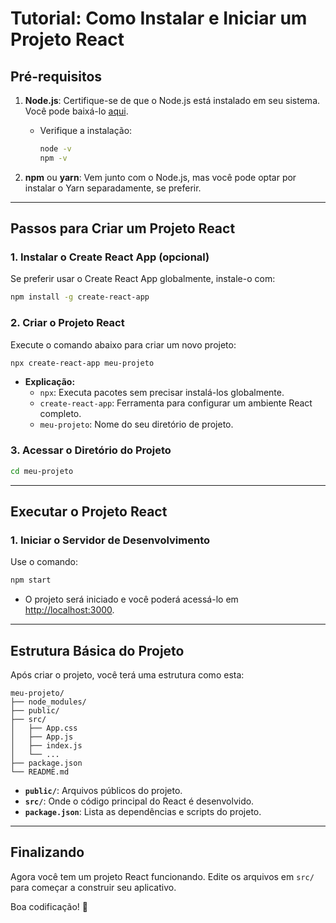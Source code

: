 
# Tutorial: Como Instalar e Iniciar um Projeto React

## Pré-requisitos

1. **Node.js**: Certifique-se de que o Node.js está instalado em seu sistema. Você pode baixá-lo [aqui](https://nodejs.org/).
   - Verifique a instalação:
     ```bash
     node -v
     npm -v
     ```

2. **npm** ou **yarn**: Vem junto com o Node.js, mas você pode optar por instalar o Yarn separadamente, se preferir.

---

## Passos para Criar um Projeto React

### 1. Instalar o Create React App (opcional)

Se preferir usar o Create React App globalmente, instale-o com:

```bash
npm install -g create-react-app
```

### 2. Criar o Projeto React

Execute o comando abaixo para criar um novo projeto:

```bash
npx create-react-app meu-projeto
```

- **Explicação:**
  - `npx`: Executa pacotes sem precisar instalá-los globalmente.
  - `create-react-app`: Ferramenta para configurar um ambiente React completo.
  - `meu-projeto`: Nome do seu diretório de projeto.

### 3. Acessar o Diretório do Projeto

```bash
cd meu-projeto
```

---

## Executar o Projeto React

### 1. Iniciar o Servidor de Desenvolvimento

Use o comando:

```bash
npm start
```

- O projeto será iniciado e você poderá acessá-lo em [http://localhost:3000](http://localhost:3000).

---

## Estrutura Básica do Projeto

Após criar o projeto, você terá uma estrutura como esta:

```
meu-projeto/
├── node_modules/
├── public/
├── src/
│   ├── App.css
│   ├── App.js
│   ├── index.js
│   └── ...
├── package.json
└── README.md
```

- **`public/`**: Arquivos públicos do projeto.
- **`src/`**: Onde o código principal do React é desenvolvido.
- **`package.json`**: Lista as dependências e scripts do projeto.

---

## Finalizando

Agora você tem um projeto React funcionando. Edite os arquivos em `src/` para começar a construir seu aplicativo.

Boa codificação! 🚀
